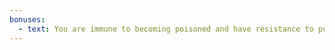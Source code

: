```yaml
---
bonuses:
  - text: You are immune to becoming poisoned and have resistance to poison damage.
---
```

